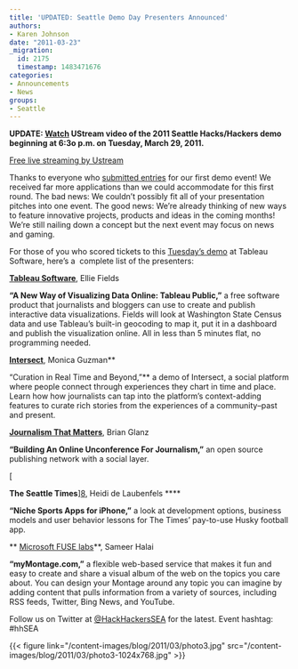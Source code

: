 ```yaml
---
title: 'UPDATED: Seattle Demo Day Presenters Announced'
authors:
- Karen Johnson
date: "2011-03-23"
_migration:
  id: 2175
  timestamp: 1483471676
categories:
- Announcements
- News
groups:
- Seattle
---
```


**UPDATE: [Watch][1] UStream video of the 2011 Seattle Hacks/Hackers demo beginning at 6:3o p.m. on Tuesday, March 29, 2011.**

[Free live streaming by Ustream][2]

Thanks to everyone who [submitted entries][3] for our first demo event! We received far more applications than we could accommodate for this first round. The bad news: We couldn&#8217;t possibly fit all of your presentation pitches into one event. The good news: We&#8217;re already thinking of new ways to feature innovative projects, products and ideas in the coming months! We&#8217;re still nailing down a concept but the next event may focus on news and gaming.

For those of you who scored tickets to this [Tuesday&#8217;s demo][4] at Tableau Software, here&#8217;s a  complete list of the presenters:

 [**Tableau Software**][5], Ellie Fields

 **&#8220;A New Way of Visualizing Data Online: Tableau Public,&#8221;** a free software product that journalists and bloggers can use to create and publish interactive data visualizations. Fields will look at Washington State Census data and use Tableau’s built-in geocoding to map it, put it in a dashboard and publish the visualization online. All in less than 5 minutes flat, no programming needed.

[ **Intersect**][6], Monica Guzman**

&#8220;Curation in Real Time and Beyond,&#8221;** a demo of Intersect, a social platform where people connect through experiences they chart in time and place. Learn how how journalists can tap into the platform&#8217;s context-adding features to curate rich stories from the experiences of a community&#8211;past and present.

 **[Jour][7]**[**nalism That Matters**][7], Brian Glanz

 **&#8220;Building An Online Unconference For Journalism,&#8221;** an open source publishing network with a social layer.

[

 **The Seattle Times**][8], Heidi de Laubenfels ****

 **&#8220;Niche Sports Apps for iPhone,&#8221;** a look at development options, business models and user behavior lessons for The Times&#8217; pay-to-use Husky football app.

** [Microsoft FUSE labs][9]**, Sameer Halai

**&#8220;myMontage.com,&#8221;** a flexible web-based service that makes it fun and easy to create and share a visual album of the web on the topics you care about. You can design your Montage around any topic you can imagine by adding content that pulls information from a variety of sources, including RSS feeds, Twitter, Bing News, and YouTube.

Follow us on Twitter at [@HackHackersSEA][10] for the latest. Event hashtag: #hhSEA

{{< figure link="/content-images/blog/2011/03/photo3.jpg" src="/content-images/blog/2011/03/photo3-1024x768.jpg" >}}

 [1]: http://www.ustream.tv/channel/hacks-hackers-seattle
 [2]: http://www.ustream.tv/
 [3]: http://hackshackers.com/2011/03/03/call-for-entries-seattle-hackshackers-demo-2011/
 [4]: http://seattlehackshackersdemo2011.eventbrite.com/
 [5]: http://www.tableausoftware.com
 [6]: http://www.intersect.com
 [7]: http://www.journalismthatmatters.org
 [8]: http://www.theseattletimes.com
 [9]: http://www.fuse.microsoft.com
 [10]: http://www.twitter.com/hackshackerssea